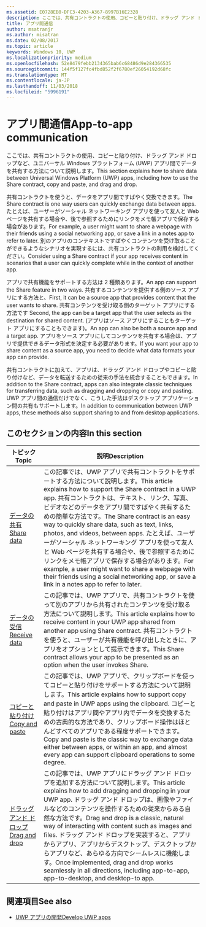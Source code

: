 ```yaml
---
ms.assetid: E0728EB0-DFC3-4203-A367-8997B16E2328
description: ここでは、共有コントラクトの使用、コピーと貼り付け、ドラッグ アンド ドロップなど、ユニバーサル Windows プラットフォーム (UWP) アプリ間でデータを共有する方法について説明します。
title: アプリ間通信
author: msatranjr
ms.author: misatran
ms.date: 02/08/2017
ms.topic: article
keywords: Windows 10, UWP
ms.localizationpriority: medium
ms.openlocfilehash: 52e8479febb2134365bab6c68486d9e284366535
ms.sourcegitcommit: 144f5f127fc4fbd852f2f6780ef26054192d68fc
ms.translationtype: MT
ms.contentlocale: ja-JP
ms.lasthandoff: 11/03/2018
ms.locfileid: "5996191"
---
```

# <a name="app-to-app-communication"></a><span data-ttu-id="a7b88-104">アプリ間通信</span><span class="sxs-lookup"><span data-stu-id="a7b88-104">App-to-app communication</span></span>


<span data-ttu-id="a7b88-105">ここでは、共有コントラクトの使用、コピーと貼り付け、ドラッグ アンド ドロップなど、ユニバーサル Windows プラットフォーム (UWP) アプリ間でデータを共有する方法について説明します。</span><span class="sxs-lookup"><span data-stu-id="a7b88-105">This section explains how to share data between Universal Windows Platform (UWP) apps, including how to use the Share contract, copy and paste, and drag and drop.</span></span>

<span data-ttu-id="a7b88-106">共有コントラクトを使うと、データをアプリ間ですばやく交換できます。</span><span class="sxs-lookup"><span data-stu-id="a7b88-106">The Share contract is one way users can quickly exchange data between apps.</span></span> <span data-ttu-id="a7b88-107">たとえば、ユーザーがソーシャル ネットワーキング アプリを使って友人と Web ページを共有する場合や、後で参照するためにリンクをメモ帳アプリで保存する場合があります。</span><span class="sxs-lookup"><span data-stu-id="a7b88-107">For example, a user might want to share a webpage with their friends using a social networking app, or save a link in a notes app to refer to later.</span></span> <span data-ttu-id="a7b88-108">別のアプリのコンテキストですばやくコンテンツを受け取ることができるようなシナリオを実現するには、共有コントラクトの利用を検討してください。</span><span class="sxs-lookup"><span data-stu-id="a7b88-108">Consider using a Share contract if your app receives content in scenarios that a user can quickly complete while in the context of another app.</span></span>

<span data-ttu-id="a7b88-109">アプリで共有機能をサポートする方法は 2 種類あります。</span><span class="sxs-lookup"><span data-stu-id="a7b88-109">An app can support the Share feature in two ways.</span></span> <span data-ttu-id="a7b88-110">共有するコンテンツを提供する側のソース アプリにする方法と、</span><span class="sxs-lookup"><span data-stu-id="a7b88-110">First, it can be a source app that provides content that the user wants to share.</span></span> <span data-ttu-id="a7b88-111">共有コンテンツを受け取る側のターゲット アプリにする方法です </span><span class="sxs-lookup"><span data-stu-id="a7b88-111">Second, the app can be a target app that the user selects as the destination for shared content.</span></span> <span data-ttu-id="a7b88-112">(アプリはソース アプリにすることもターゲット アプリにすることもできます)。</span><span class="sxs-lookup"><span data-stu-id="a7b88-112">An app can also be both a source app and a target app.</span></span> <span data-ttu-id="a7b88-113">アプリをソース アプリにしてコンテンツを共有する場合は、アプリで提供できるデータ形式を決定する必要があります。</span><span class="sxs-lookup"><span data-stu-id="a7b88-113">If you want your app to share content as a source app, you need to decide what data formats your app can provide.</span></span>

<span data-ttu-id="a7b88-114">共有コントラクトに加えて、アプリは、ドラッグ アンド ドロップやコピーと貼り付けなど、データを転送するための従来の手法を統合することもできます。</span><span class="sxs-lookup"><span data-stu-id="a7b88-114">In addition to the Share contract, apps can also integrate classic techniques for transferring data, such as dragging and dropping or copy and pasting.</span></span> <span data-ttu-id="a7b88-115">UWP アプリ間の通信だけでなく、こうした手法はデスクトップ アプリケーション間の共有もサポートします。</span><span class="sxs-lookup"><span data-stu-id="a7b88-115">In addition to communication between UWP apps, these methods also support sharing to and from desktop applications.</span></span>



## <a name="in-this-section"></a><span data-ttu-id="a7b88-116">このセクションの内容</span><span class="sxs-lookup"><span data-stu-id="a7b88-116">In this section</span></span>

| <span data-ttu-id="a7b88-117">トピック</span><span class="sxs-lookup"><span data-stu-id="a7b88-117">Topic</span></span> | <span data-ttu-id="a7b88-118">説明</span><span class="sxs-lookup"><span data-stu-id="a7b88-118">Description</span></span> |
|-------|-------------|
| [<span data-ttu-id="a7b88-119">データの共有</span><span class="sxs-lookup"><span data-stu-id="a7b88-119">Share data</span></span>](share-data.md) | <span data-ttu-id="a7b88-120">この記事では、UWP アプリで共有コントラクトをサポートする方法について説明します。</span><span class="sxs-lookup"><span data-stu-id="a7b88-120">This article explains how to support the Share contract in a UWP app.</span></span> <span data-ttu-id="a7b88-121">共有コントラクトは、テキスト、リンク、写真、ビデオなどのデータをアプリ間ですばやく共有するための簡単な方法です。</span><span class="sxs-lookup"><span data-stu-id="a7b88-121">The Share contract is an easy way to quickly share data, such as text, links, photos, and videos, between apps.</span></span> <span data-ttu-id="a7b88-122">たとえば、ユーザーがソーシャル ネットワーキング アプリを使って友人と Web ページを共有する場合や、後で参照するためにリンクをメモ帳アプリで保存する場合があります。</span><span class="sxs-lookup"><span data-stu-id="a7b88-122">For example, a user might want to share a webpage with their friends using a social networking app, or save a link in a notes app to refer to later.</span></span> |
| [<span data-ttu-id="a7b88-123">データの受信</span><span class="sxs-lookup"><span data-stu-id="a7b88-123">Receive data</span></span>](receive-data.md) | <span data-ttu-id="a7b88-124">この記事では、UWP アプリで、共有コントラクトを使って別のアプリから共有されたコンテンツを受け取る方法について説明します。</span><span class="sxs-lookup"><span data-stu-id="a7b88-124">This article explains how to receive content in your UWP app shared from another app using Share contract.</span></span> <span data-ttu-id="a7b88-125">共有コントラクトを使うと、ユーザーが共有機能を呼び出したときに、アプリをオプションとして提示できます。</span><span class="sxs-lookup"><span data-stu-id="a7b88-125">This Share contract allows your app to be presented as an option when the user invokes Share.</span></span> |
| [<span data-ttu-id="a7b88-126">コピーと貼り付け</span><span class="sxs-lookup"><span data-stu-id="a7b88-126">Copy and paste</span></span>](copy-and-paste.md) | <span data-ttu-id="a7b88-127">この記事では、UWP アプリで、クリップボードを使ってコピーと貼り付けをサポートする方法について説明します。</span><span class="sxs-lookup"><span data-stu-id="a7b88-127">This article explains how to support copy and paste in UWP apps using the clipboard.</span></span> <span data-ttu-id="a7b88-128">コピーと貼り付けはアプリ間やアプリ内でデータを交換するための古典的な方法であり、クリップボード操作はほとんどすべてのアプリである程度サポートできます。</span><span class="sxs-lookup"><span data-stu-id="a7b88-128">Copy and paste is the classic way to exchange data either between apps, or within an app, and almost every app can support clipboard operations to some degree.</span></span> |
| [<span data-ttu-id="a7b88-129">ドラッグ アンド ドロップ</span><span class="sxs-lookup"><span data-stu-id="a7b88-129">Drag and drop</span></span>](../design/input/drag-and-drop.md) | <span data-ttu-id="a7b88-130">この記事では、UWP アプリにドラッグ アンド ドロップを追加する方法について説明します。</span><span class="sxs-lookup"><span data-stu-id="a7b88-130">This article explains how to add dragging and dropping in your UWP app.</span></span> <span data-ttu-id="a7b88-131">ドラッグ アンド ドロップは、画像やファイルなどのコンテンツを操作するための従来からある自然な方法です。</span><span class="sxs-lookup"><span data-stu-id="a7b88-131">Drag and drop is a classic, natural way of interacting with content such as images and files.</span></span> <span data-ttu-id="a7b88-132">ドラッグ アンド ドロップを実装すると、アプリからアプリ、アプリからデスクトップ、デスクトップからアプリなど、あらゆる方向でシームレスに機能します。</span><span class="sxs-lookup"><span data-stu-id="a7b88-132">Once implemented, drag and drop works seamlessly in all directions, including app-to-app, app-to-desktop, and desktop-to app.</span></span> |

## <a name="see-also"></a><span data-ttu-id="a7b88-133">関連項目</span><span class="sxs-lookup"><span data-stu-id="a7b88-133">See also</span></span>
- [<span data-ttu-id="a7b88-134">UWP アプリの開発</span><span class="sxs-lookup"><span data-stu-id="a7b88-134">Develop UWP apps</span></span>](https://developer.microsoft.com/windows/develop)
